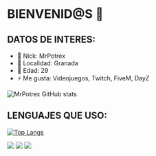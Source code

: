 # BIENVENID@S 👋

## DATOS DE INTERES:

- 🌝 Nick: MrPotrex
- 🌱 Localidad: Granada
- 🤔 Edad: 29
- ⚡ Me gusta: Videojuegos, Twitch, FiveM, DayZ

![MrPotrex GitHub stats](https://github-readme-stats.vercel.app/api?username=mrpotrex&show_icons=true)

## LENGUAJES QUE USO:
[![Top Langs](https://github-readme-stats.vercel.app/api/top-langs/?username=mrpotrex&layout=compact)](https://github.com/anuraghazra/github-readme-stats)

[<img src="https://img.shields.io/discord/1327883048792100864?style=for-the-badge&logo=discord&labelColor=7289da&logoColor=white&color=2c2f33&label=Discord"/>](https://discord.gg/kVEZyV68gt) [<img src="https://img.shields.io/youtube/channel/subscribers/UCtA-_xN12bT_8UewRqge2wA?style=for-the-badge&logo=youtube&labelColor=da3f3f&logoColor=white&color=2c2f33&label=Youtube"/>]([https://discord.gg/kVEZyV68gt](https://www.youtube.com/channel/UCtA-_xN12bT_8UewRqge2wA)) [<img src="https://img.shields.io/twitter/follow/MrPotrex?style=for-the-badge&logo=x&labelColor=444444&logoColor=white&color=444444&label=Sigueme en X" />]([https://discord.gg/kVEZyV68gt](https://x.com/MrPotrex))




